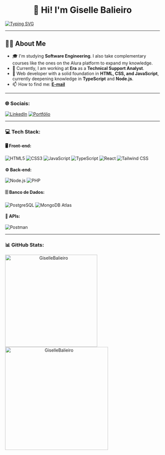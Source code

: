 <h1 align="center">👋 Hi! I'm Giselle Balieiro</h1>

<p>
  <a href="https://git.io/typing-svg">
    <img src="https://readme-typing-svg.demolab.com?font=Fira+Code&pause=1000&color=F724DD&width=435&lines=A+front-end+developer...;A+developer..." alt="Typing SVG" />
  </a>
</p>

---

## 👩‍💻 **About Me**
- 🎓 I'm studying **Software Engineering**. I also take complementary courses like the ones on the Alura platform to expand my knowledge.  
- 💼 Currently, I am working at **Era** as a **Technical Support Analyst**.  
- 🌱 Web developer with a solid foundation in **HTML, CSS, and JavaScript**, currently deepening knowledge in **TypeScript** and **Node.js**.  
- 📫 How to find me: [**E-mail**](mailto:gisellefbalieiro)  

---

### 🌐 **Sociais**:
[![LinkedIn](https://img.shields.io/badge/LinkedIn-blue?logo=linkedin&logoColor=ffffff&style=for-the-badge)](https://www.linkedin.com/in/gisellebalieiro)
[![Portfólio](https://img.shields.io/badge/Portfolio-181717?logo=github&logoColor=ffffff&style=for-the-badge)](https://giselle-balieiro.vercel.app)

---

### 💻 **Tech Stack**:

#### 🖥️ **Front-end**:
![HTML5](https://img.shields.io/badge/HTML5-E34F26?logo=html5&logoColor=ffffff&style=for-the-badge)
![CSS3](https://img.shields.io/badge/CSS3-1572B6?logo=css3&logoColor=ffffff&style=for-the-badge)
![JavaScript](https://img.shields.io/badge/JavaScript-F7DF1E?logo=javascript&logoColor=ffffff&style=for-the-badge)
![TypeScript](https://img.shields.io/badge/TypeScript-007ACC?logo=typescript&logoColor=ffffff&style=for-the-badge)
![React](https://img.shields.io/badge/React-61DAFB?logo=react&logoColor=ffffff&style=for-the-badge)
![Tailwind CSS](https://img.shields.io/badge/TailwindCSS-38B2AC?logo=tailwind-css&logoColor=ffffff&style=for-the-badge)

#### ⚙️ **Back-end**:
![Node.js](https://img.shields.io/badge/Node.js-339933?logo=nodedotjs&logoColor=ffffff&style=for-the-badge)
![PHP](https://img.shields.io/badge/PHP-777BB4?logo=php&logoColor=ffffff&style=for-the-badge)

#### 🗄️ **Banco de Dados**:
![PostgreSQL](https://img.shields.io/badge/PostgreSQL-316192?logo=postgresql&logoColor=ffffff&style=for-the-badge)
![MongoDB Atlas](https://img.shields.io/badge/MongoDB_Atlas-47A248?logo=mongodb&logoColor=ffffff&style=for-the-badge)

#### 🔌 **APIs**:
![Postman](https://img.shields.io/badge/Postman-FF6C37?logo=postman&logoColor=ffffff&style=for-the-badge)

---

### 📊 **GitHub Stats**:
<div align="center">
  <img align="left" width="300px" src="https://github-readme-stats.vercel.app/api/top-langs?username=GiselleBalieiro&show_icons=true&bg_color=0d1117&title_color=00C7C7&text_color=ffffff&icon_color=00C7C7&cache_seconds=1800&locale=en&layout=compact" alt="GiselleBalieiro" style="max-width: 100%;">
  
  <img align="left" width="335px" src="https://github-readme-stats.vercel.app/api?username=GiselleBalieiro&show_icons=true&bg_color=0d1117&title_color=00C7C7&text_color=ffffff&icon_color=00C7C7&cache_seconds=1800&locale=en" alt="GiselleBalieiro" style="max-width: 100%;">
</div>
